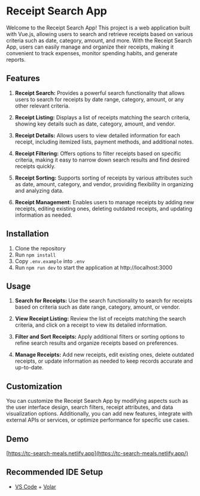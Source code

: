 # Receipt Search App
Welcome to the Receipt Search App! This project is a web application built with Vue.js, allowing users to search and retrieve receipts based on various criteria such as date, category, amount, and more. With the Receipt Search App, users can easily manage and organize their receipts, making it convenient to track expenses, monitor spending habits, and generate reports.

## Features
1. **Receipt Search:** Provides a powerful search functionality that allows users to search for receipts by date range, category, amount, or any other relevant criteria.

2. **Receipt Listing:** Displays a list of receipts matching the search criteria, showing key details such as date, category, amount, and vendor.

3. **Receipt Details:** Allows users to view detailed information for each receipt, including itemized lists, payment methods, and additional notes.

4. **Receipt Filtering:** Offers options to filter receipts based on specific criteria, making it easy to narrow down search results and find desired receipts quickly.

5. **Receipt Sorting:** Supports sorting of receipts by various attributes such as date, amount, category, and vendor, providing flexibility in organizing and analyzing data.

6. **Receipt Management:** Enables users to manage receipts by adding new receipts, editing existing ones, deleting outdated receipts, and updating information as needed.

## Installation
1. Clone the repository
1. Run `npm install`
1. Copy `.env.example` into `.env`
1. Run `npm run dev` to start the application at http://localhost:3000

## Usage
1. **Search for Receipts:** Use the search functionality to search for receipts based on criteria such as date range, category, amount, or vendor.

2. **View Receipt Listing:** Review the list of receipts matching the search criteria, and click on a receipt to view its detailed information.

3. **Filter and Sort Receipts:** Apply additional filters or sorting options to refine search results and organize receipts based on preferences.

4. **Manage Receipts:** Add new receipts, edit existing ones, delete outdated receipts, or update information as needed to keep records accurate and up-to-date.

## Customization
You can customize the Receipt Search App by modifying aspects such as the user interface design, search filters, receipt attributes, and data visualization options. Additionally, you can add new features, integrate with external APIs or services, or optimize performance for specific use cases.

## Demo
[https://tc-search-meals.netlify.app](https://tc-search-meals.netlify.app/)

## Recommended IDE Setup

- [VS Code](https://code.visualstudio.com/) + [Volar](https://marketplace.visualstudio.com/items?itemName=Vue.volar)
